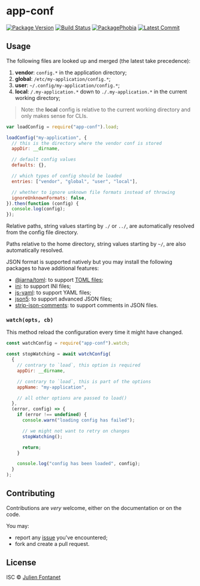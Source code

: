 # app-conf

[![Package Version](https://badgen.net/npm/v/app-conf)](https://npmjs.org/package/app-conf) [![Build Status](https://travis-ci.org/julien-f/nodejs-app-conf.png?branch=master)](https://travis-ci.org/julien-f/nodejs-app-conf) [![PackagePhobia](https://badgen.net/packagephobia/install/app-conf)](https://packagephobia.now.sh/result?p=app-conf) [![Latest Commit](https://badgen.net/github/last-commit/julien-f/nodejs-app-conf)](https://github.com/julien-f/nodejs-app-conf/commits/master)

## Usage

The following files are looked up and merged (the latest take
precedence):

1. **vendor**: `config.*` in the application directory;
1. **global**: `/etc/my-application/config.*`;
1. **user**: `~/.config/my-application/config.*`;
1. **local**: `/.my-application.*` down to `./.my-application.*` in the current
   working directory;

> Note: the **local** config is relative to the current working directory and
> only makes sense for CLIs.

```javascript
var loadConfig = require("app-conf").load;

loadConfig("my-application", {
  // this is the directory where the vendor conf is stored
  appDir: __dirname,

  // default config values
  defaults: {},

  // which types of config should be loaded
  entries: ["vendor", "global", "user", "local"],

  // whether to ignore unknown file formats instead of throwing
  ignoreUnknownFormats: false,
}).then(function (config) {
  console.log(config);
});
```

Relative paths, string values starting by `./` or `../`, are automatically
resolved from the config file directory.

Paths relative to the home directory, string values starting by `~/`, are also
automatically resolved.

JSON format is supported natively but you may install the following
packages to have additional features:

- [@iarna/toml](https://www.npmjs.com/package/@iarna/toml): to support [TOML files](https://github.com/toml-lang/toml);
- [ini](https://www.npmjs.org/package/ini): to support INI files;
- [js-yaml](https://www.npmjs.org/package/js-yaml): to support YAML files;
- [json5](https://www.npmjs.com/package/json5): to support advanced JSON files;
- [strip-json-comments](https://www.npmjs.org/package/strip-json-comments): to support comments in JSON files.

### `watch(opts, cb)`

This method reload the configuration every time it might have changed.

```js
const watchConfig = require("app-conf").watch;

const stopWatching = await watchConfig(
  {
    // contrary to `load`, this option is required
    appDir: __dirname,

    // contrary to `load`, this is part of the options
    appName: "my-application",

    // all other options are passed to load()
  },
  (error, config) => {
    if (error !== undefined) {
      console.warn("loading config has failed");

      // we might not want to retry on changes
      stopWatching();

      return;
    }

    console.log("config has been loaded", config);
  }
);
```

## Contributing

Contributions are _very_ welcome, either on the documentation or on
the code.

You may:

- report any [issue](https://github.com/julien-f/nodejs-app-conf/issues)
  you've encountered;
- fork and create a pull request.

## License

ISC © [Julien Fontanet](http://julien.isonoe.net)
